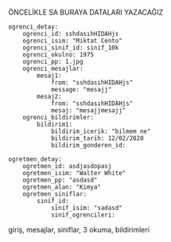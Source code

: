 ÖNCELİKLE SA BURAYA DATALARI YAZACAĞIZ

    ogrenci_detay:
        ogrenci_id: sshdasıhHIDAHjs
        ogrenci_isim: "Miktat Cento"
        ogrenci_sinif_id: sinif_10k
        ogrenci_okulno: 1975
        ogrenci_pp: 1.jpg
        ogrenci_mesajlar:
            mesaj1:
                from: "sshdasıhHIDAHjs"
                message: "mesajj"
            mesaj2:
                from: "sshdasıhHIDAHjs"
                mesaj: "mesajjmesajj"
        ogrenci_bildirimler:
            bildirim1:
                bildirim_icerik: "bilmem ne"
                bildirim_tarih: 12/02/2020
                bildirim_gonderen_id:  

    ogretmen_detay:
        ogretmen_id: asdjasdopasj
        ogretmen_isim: "Walter White"
        ogretmen_pp: "asdasd"
        ogretmen_alan: "Kimya"
        ogretmen_siniflar:
            sinif_id:
                sinif_isim: "sadasd"
                sinif_ogrencileri:




giriş, mesajlar, siniflar, 3 okuma, bildirimleri
